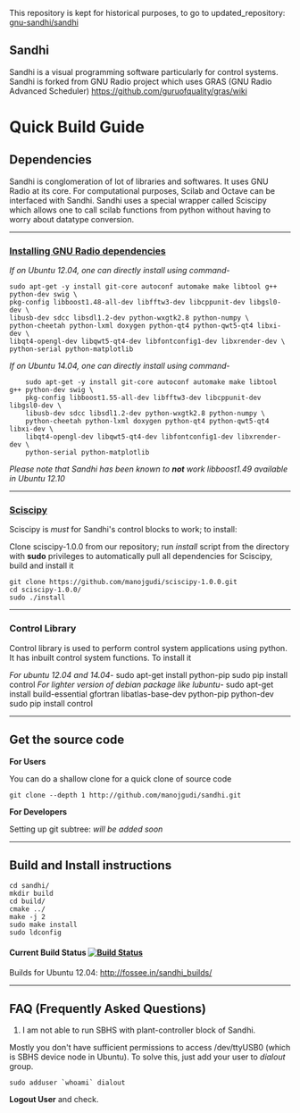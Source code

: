 This repository is kept for historical purposes, to go to updated_repository:  [gnu-sandhi/sandhi](https://github.com/gnu-sandhi/sandhi)



Sandhi
----

Sandhi is a visual programming software particularly for control systems. Sandhi is forked from GNU Radio project which uses GRAS (GNU Radio Advanced Scheduler) https://github.com/guruofquality/gras/wiki

# Quick Build Guide

## Dependencies
Sandhi is conglomeration of lot of libraries and softwares. It uses GNU Radio at its core. For computational purposes, Scilab and Octave can be interfaced with Sandhi. Sandhi uses a special wrapper called Sciscipy which allows one to call scilab functions from python without having to worry about datatype conversion.

---------------------------
### <a href='http://gnuradio.org/redmine/projects/gnuradio/wiki/UbuntuInstall#Install-the-Pre-Requisites'>Installing GNU Radio dependencies</a>

*If on Ubuntu 12.04, one can directly install using command*-


	sudo apt-get -y install git-core autoconf automake make libtool g++ python-dev swig \
	pkg-config libboost1.48-all-dev libfftw3-dev libcppunit-dev libgsl0-dev \
	libusb-dev sdcc libsdl1.2-dev python-wxgtk2.8 python-numpy \
	python-cheetah python-lxml doxygen python-qt4 python-qwt5-qt4 libxi-dev \
	libqt4-opengl-dev libqwt5-qt4-dev libfontconfig1-dev libxrender-dev \
	python-serial python-matplotlib

*If on Ubuntu 14.04, one can directly install using command*-

        sudo apt-get -y install git-core autoconf automake make libtool g++ python-dev swig \
        pkg-config libboost1.55-all-dev libfftw3-dev libcppunit-dev libgsl0-dev \
        libusb-dev sdcc libsdl1.2-dev python-wxgtk2.8 python-numpy \
        python-cheetah python-lxml doxygen python-qt4 python-qwt5-qt4 libxi-dev \
        libqt4-opengl-dev libqwt5-qt4-dev libfontconfig1-dev libxrender-dev \
        python-serial python-matplotlib


_Please note that Sandhi has been known to **not** work libboost1.49 available in Ubuntu 12.10_

-------------------------
### <a href='http://forge.scilab.org/index.php/p/sciscipy/'> Sciscipy </a>
Sciscipy is _must_ for Sandhi's control blocks to work; to install:

Clone sciscipy-1.0.0 from our repository; run _install_ script from the directory with **sudo** privileges to automatically pull all dependencies for Sciscipy, build and install it<br>

	git clone https://github.com/manojgudi/sciscipy-1.0.0.git
	cd sciscipy-1.0.0/
	sudo ./install


------------------------------------------------------------------------
### Control Library
Control library is used to perform control system applications using python. It has inbuilt control system functions. To install it<br>

*For ubuntu 12.04 and 14.04*-
	sudo apt-get install python-pip
	sudo pip install control
*For lighter version of debian package like lubuntu*-
	sudo apt-get install build-essential gfortran libatlas-base-dev python-pip python-dev
	sudo pip install control

-------------------------------------------------------------------------
Get the source code
-------------------------------------------------------------------------

**For Users**

You can do a shallow clone for a quick clone of source code

```git clone --depth 1 http://github.com/manojgudi/sandhi.git ```


**For Developers**

Setting up git subtree:
_will be added soon_

------------------------------------------------------------------------
Build and Install instructions
------------------------------------------------------------------------

    cd sandhi/
    mkdir build
    cd build/
    cmake ../
    make -j 2
    sudo make install
    sudo ldconfig

#### Current Build Status  [![Build Status](https://travis-ci.org/manojgudi/sandhi.png)](https://travis-ci.org/manojgudi/sandhi)

Builds for Ubuntu 12.04:
http://fossee.in/sandhi_builds/


-------------------------------------------------------------------------
FAQ (Frequently Asked Questions)
--------------------------------------------------------------------------


1. I am not able to run SBHS with plant-controller block of Sandhi. <br>

Mostly you don't have sufficient permissions to access /dev/ttyUSB0 (which is SBHS device node in Ubuntu). To solve this, just add your user to _dialout_ group.

	sudo adduser `whoami` dialout
**Logout User** and check.
